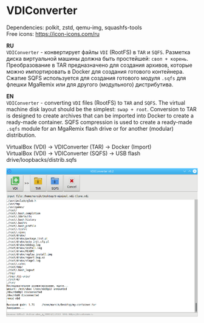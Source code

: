 # VDIConverter
Dependencies: polkit, zstd, qemu-img, squashfs-tools  
Free icons: https://icon-icons.com/ru  
  
**RU**  
`VDIConverter` - конвертирует файлы `VDI` (RootFS) в `TAR` и `SQFS`. Разметка диска виртуальной машины должна быть простейшей: `своп + корень`. Преобразование в TAR предназначено для создания архивов, которые можно импортировать в Docker для создания готового контейнера. Сжатие SQFS используется для создания готового модуля `.sqfs` для флешки MgaRemix или для другого (модульного) дистрибутива.

**EN**  
`VDIConverter` - converting `VDI` files (RootFS) to `TAR` and `SQFS`. The virtual machine disk layout should be the simplest: `swap + root`. Conversion to TAR is designed to create archives that can be imported into Docker to create a ready-made container. SQFS compression is used to create a ready-made `.sqfs` module for an MgaRemix flash drive or for another (modular) distribution.

VirtualBox (VDI) -> VDIConverter (TAR) -> Docker (Import)  
VirtualBox (VDI) -> VDIConverter (SQFS) -> USB flash drive/loopbacks/distrib.sqfs

![](https://github.com/AKotov-dev/vdiconverter/blob/main/ScreenShot.png)
